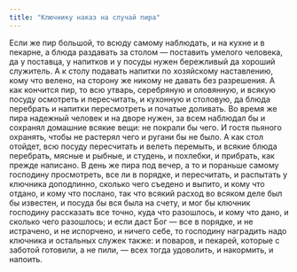 ```yaml
---
title: "Ключнику наказ на случай пира"
---
```


Если же пир большой, то всюду самому наблюдать, и на кухне и в пекарне, а блюда раздавать за столом — поставить умелого человека, да у поставца, у напитков и у посуды нужен бережливый да хороший служитель. А к столу подавать напитки по хозяйскому наставлению, кому что велено, на сторону же никому не давать без разрешения. А как кончится пир, то всю утварь, серебряную и оловянную, и всякую посуду осмотреть и пересчитать, и кухонную и столовую, да блюда перебрать и напитки пересмотреть и початые доливать. Во время же пира надежный человек и на дворе нужен, за всем наблюдал бы и сохранял домашние всякие вещи: не покрали бы чего. И гостя пьяного охранять, чтобы не растерял чего и ругани бы не было. А как стол отойдет, всю посуду пересчитать и велеть перемыть, и всякие блюда перебрать, мясные и рыбные, и студень, и похлебки, и прибрать, как прежде написано. В день же пира под вечер, а то и пораньше самому господину просмотреть, все ли в порядке, и пересчитать, и распытать у ключника доподлинно, сколько чего съедено и выпито, и кому что отдано, и кому что послано, так что всякий расход во всяком деле был бы известен, и посуда бы вся была на счету, и мог бы ключник господину рассказать все точно, куда что разошлось, и кому что дано, и сколько чего разошлось; и если даст Бог — все в порядке, и не истрачено, и не испорчено, и ничего себе, то господину наградить надо ключника и остальных служек также: и поваров, и пекарей, которые с заботой готовили, а не пили, — всех тогда удоволить, и накормить, и напоить.